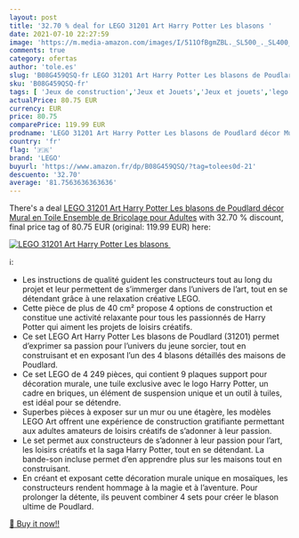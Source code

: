 ```yaml
---
layout: post
title: '32.70 % deal for LEGO 31201 Art Harry Potter Les blasons '
date: 2021-07-10 22:27:59
image: 'https://m.media-amazon.com/images/I/511OfBgmZBL._SL500_._SL400_.jpg'
comments: true
category: ofertas
author: 'tole.es'
slug: 'B08G459QSQ-fr LEGO 31201 Art Harry Potter Les blasons de Poudlard décor...'
sku: 'B08G459QSQ-fr'
tags: [ 'Jeux de construction','Jeux et Jouets','Jeux et jouets','lego', ]
actualPrice: 80.75 EUR
currency: EUR
price: 80.75
comparePrice: 119.99 EUR
prodname: 'LEGO 31201 Art Harry Potter Les blasons de Poudlard décor Mural en Toile  Ensemble de Bricolage pour Adultes'
country: 'fr'
flag: '🇫🇷'
brand: 'LEGO'
buyurl: 'https://www.amazon.fr/dp/B08G459QSQ/?tag=tolees0d-21'
descuento: '32.70'
average: '81.7563636363636'
---
```


There's a deal [LEGO 31201 Art Harry Potter Les blasons de Poudlard décor Mural en Toile  Ensemble de Bricolage pour Adultes](https://www.amazon.fr/dp/B08G459QSQ/?tag=tolees0d-21)  with  32.70 % discount, final price tag of  80.75 EUR (original: 119.99 EUR) here:

[![LEGO 31201 Art Harry Potter Les blasons ](https://m.media-amazon.com/images/I/511OfBgmZBL._SL500_._SL400_.jpg)](https://www.amazon.fr/dp/B08G459QSQ/?tag=tolees0d-21)

ℹ️:

- Les instructions de qualité guident les constructeurs tout au long du projet et leur permettent de s’immerger dans l’univers de l’art, tout en se détendant grâce à une relaxation créative LEGO.
- Cette pièce de plus de 40 cm² propose 4 options de construction et constitue une activité relaxante pour tous les passionnés de Harry Potter qui aiment les projets de loisirs créatifs.
- Ce set LEGO Art Harry Potter Les blasons de Poudlard (31201) permet d’exprimer sa passion pour l’univers du jeune sorcier, tout en construisant et en exposant l’un des 4 blasons détaillés des maisons de Poudlard.
- Ce set LEGO de 4 249 pièces, qui contient 9 plaques support pour décoration murale, une tuile exclusive avec le logo Harry Potter, un cadre en briques, un élément de suspension unique et un outil à tuiles, est idéal pour se détendre.
- Superbes pièces à exposer sur un mur ou une étagère, les modèles LEGO Art offrent une expérience de construction gratifiante permettant aux adultes amateurs de loisirs créatifs de s’adonner à leur passion.
- Le set permet aux constructeurs de s’adonner à leur passion pour l’art, les loisirs créatifs et la saga Harry Potter, tout en se détendant. La bande-son incluse permet d’en apprendre plus sur les maisons tout en construisant.
- En créant et exposant cette décoration murale unique en mosaïques, les constructeurs rendent hommage à la magie et à l’aventure. Pour prolonger la détente, ils peuvent combiner 4 sets pour créer le blason ultime de Poudlard.

[🛒 Buy it now!!](https://www.amazon.fr/dp/B08G459QSQ/?tag=tolees0d-21)
